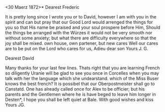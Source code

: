  <30 Maerz 1872>*
Dearest Frederic

It is pretty long since I wrote you or to David, however I am with you in the spirit and can but pray that our Good Lord would arrenged the things for you so that His name be praised and your soul prospere before Him, Should the things be arranged with the Würzes it would not be very smooth nor without some anxiety; but what there are difficulty everywhere so that the joy shall be mixed. own house, own partener, but new cares Well our cares are to be put on the Lord who cares for us, Adieu dear son  Yours J. G.


Dearest David

Many thanks for your last few lines. Thats right that you are learning French so diligently Uranie will be glad to see you once in Corcelles when you may talk with her the language which she undearstand. which of the Miss Buser knows the best french? It is possibel that our Oberpostmeister shall go to Canstatd. One has already called once for Alex to be officier; but his parents and the Gentlemen where he is have beged to leave him longer in Desten*, I hope you shall be left quiet at Bale. With good wishes and kiss  Yours JG.
